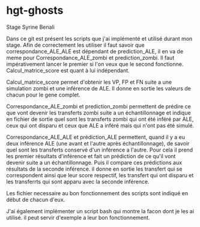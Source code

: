 # hgt-ghosts
Stage Syrine Benali 

Dans ce git est présent les scripts que j'ai implémenté et utilisé durant mon stage.
Afin de correctement les utiliser il faut savoir que correspondance_ALE_ALE est dépendant de prediction_ALE, il en va de meme pour Correspondance_ALE_zombi et prediction_zombi. Il faut impérativement lancer le premier si l'on veux que le second fonctionne. Calcul_matrice_score est quant à lui indépendant.

Calcul_matrice_score permet d'obtenir les VP, FP et FN suite a une simulation zombi et une inférence de ALE. Il donne en sortie les valeurs de chacun pour le gene complet.

Correspondance_ALE_zombi et prediction_zombi permettent de prédire ce que vont devenir les transferts zombi suite a un échantillonnage et indique en fichier de sortie quel sont les transferts zombi qui ont été inféré par ALE, ceux qui ont disparu et ceux que ALE a inféré mais qui n'ont pas été simulé.

Correspondance_ALE_ALE et prédiction_ALE permettent, quand il y a eu deux inférence ALE (une avant et l'autre après échantillonnage), de savoir quel sont les transferts conservé d'un inférence a l'autre. Pour cela il prend les premier résultats d'inférence et fait un prédiction de ce qu'il vont devenir suite a un échantillonnage. Puis il compare ces prédictions aux résultats de la seconde inférence. il donne en sortie les transfert qui se correspondent ainsi que leur score respectif, les transfert qui ont disparu et les transferrts qui sont apparu avec la seconde inférence.

Les fichier necessaire au bon fonctionnement des scripts sont indiqué en début de chacun d'eux. 

J'ai également implémenter un script bash qui montre la facon dont je les ai utilisé. il peut servir d'exemple a leur bon fonctionnement.
